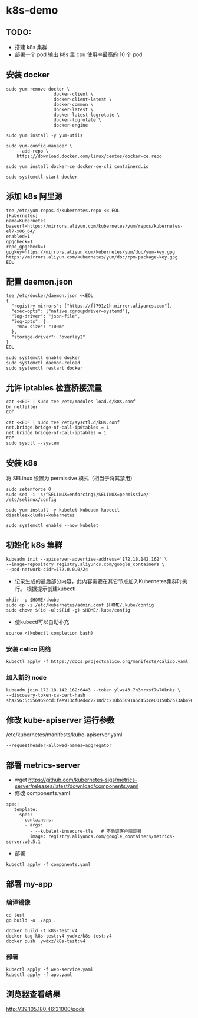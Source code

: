
# k8s-demo
## TODO:
- 搭建 k8s 集群
- 部署一个 pod 输出 k8s 里 cpu 使用率最高的 10 个 pod 
## 安装 docker
```
sudo yum remove docker \
                  docker-client \
                  docker-client-latest \
                  docker-common \
                  docker-latest \
                  docker-latest-logrotate \
                  docker-logrotate \
                  docker-engine

sudo yum install -y yum-utils

sudo yum-config-manager \
    --add-repo \
    https://download.docker.com/linux/centos/docker-ce.repo

sudo yum install docker-ce docker-ce-cli containerd.io

sudo systemctl start docker
```
## 添加 k8s 阿里源
```
tee /etc/yum.repos.d/kubernetes.repo << EOL
[kubernetes]
name=Kubernetes
baseurl=https://mirrors.aliyun.com/kubernetes/yum/repos/kubernetes-el7-x86_64/
enabled=1
gpgcheck=1
repo_gpgcheck=1
gpgkey=https://mirrors.aliyun.com/kubernetes/yum/doc/yum-key.gpg https://mirrors.aliyun.com/kubernetes/yum/doc/rpm-package-key.gpg
EOL
```
## 配置 daemon.json
```
tee /etc/docker/daemon.json <<EOL
{
  "registry-mirrors": ["https://fl791z1h.mirror.aliyuncs.com"],
  "exec-opts": ["native.cgroupdriver=systemd"],
  "log-driver": "json-file",
  "log-opts": {
    "max-size": "100m"
  },
  "storage-driver": "overlay2"
}
EOL

sudo systemctl enable docker
sudo systemctl daemon-reload
sudo systemctl restart docker
```
## 允许 iptables 检查桥接流量
```
cat <<EOF | sudo tee /etc/modules-load.d/k8s.conf
br_netfilter
EOF

cat <<EOF | sudo tee /etc/sysctl.d/k8s.conf
net.bridge.bridge-nf-call-ip6tables = 1
net.bridge.bridge-nf-call-iptables = 1
EOF
sudo sysctl --system
```
## 安装 k8s
将 SELinux 设置为 permissive 模式（相当于将其禁用）
```
sudo setenforce 0
sudo sed -i 's/^SELINUX=enforcing$/SELINUX=permissive/' /etc/selinux/config

sudo yum install -y kubelet kubeadm kubectl --disableexcludes=kubernetes

sudo systemctl enable --now kubelet
```
## 初始化 k8s 集群
```
kubeadm init --apiserver-advertise-address='172.18.142.162' \
--image-repository registry.aliyuncs.com/google_containers \
--pod-network-cidr=172.0.0.0/24
```
- 记录生成的最后部分内容，此内容需要在其它节点加入Kubernetes集群时执行。
根据提示创建kubectl
```
mkdir -p $HOME/.kube
sudo cp -i /etc/kubernetes/admin.conf $HOME/.kube/config
sudo chown $(id -u):$(id -g) $HOME/.kube/config
```
- 使kubectl可以自动补充
```
source <(kubectl completion bash)
```
### 安装 calico 网络
```
kubectl apply -f https://docs.projectcalico.org/manifests/calico.yaml
```
### 加入新的 node
```
kubeadm join 172.18.142.162:6443 --token ylwz43.7n3nrxsf7w70knkz \
--discovery-token-ca-cert-hash sha256:5c556969ccd1fee913cf0ed4c2218d7c210b55091a5c453ce00150b7b73ab496
```
## 修改 kube-apiserver 运行参数
/etc/kubernetes/manifests/kube-apiserver.yaml
```
--requestheader-allowed-names=aggregator
```
## 部署 metrics-server
- wget https://github.com/kubernetes-sigs/metrics-server/releases/latest/download/components.yaml
- 修改 components.yaml
```
spec:
   template:
     spec:
       containers:
       - args:
         - --kubelet-insecure-tls   # 不验证客户端证书
         image: registry.aliyuncs.com/google_containers/metrics-server:v0.5.1
```
- 部署 
```
kubectl apply -f components.yaml
```
## 部署 my-app
### 编译镜像
```
cd test 
go build -o ./app .

docker build -t k8s-test:v4 .
docker tag k8s-test:v4 ywdxz/k8s-test:v4
docker push  ywdxz/k8s-test:v4
```
### 部署
```
kubectl apply -f web-service.yaml
kubectl apply -f app.yaml
```
## 浏览器查看结果 
http://39.105.180.46:31000/pods
